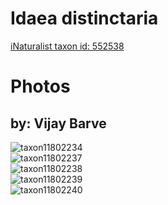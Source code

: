 
Idaea distinctaria
==================
  
[iNaturalist taxon id: 552538](https://www.inaturalist.org/taxa/552538)
# Photos

## by: Vijay Barve
  
![taxon11802234](https://inaturalist-open-data.s3.amazonaws.com/photos/12555619/medium.jpeg)  
![taxon11802237](https://inaturalist-open-data.s3.amazonaws.com/photos/12555624/medium.jpeg)  
![taxon11802238](https://inaturalist-open-data.s3.amazonaws.com/photos/12555625/medium.jpeg)  
![taxon11802239](https://inaturalist-open-data.s3.amazonaws.com/photos/12555626/medium.jpeg)  
![taxon11802240](https://inaturalist-open-data.s3.amazonaws.com/photos/12555651/medium.jpeg)